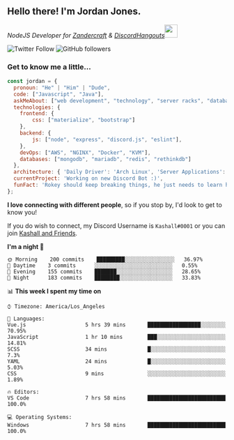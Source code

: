 <h2> Hello there! I'm Jordan Jones.</h2>
<p><em>NodeJS Developer for <a href="https://github.com/Zandercraft">Zandercraft</a> & <a href="https://github.com/DiscordHangouts">DiscordHangouts</a><img src="https://media.giphy.com/media/WUlplcMpOCEmTGBtBW/giphy.gif" width="30"></em></p>

![Twitter Follow](https://img.shields.io/twitter/follow/kashalls?label=Follow)
![GitHub followers](https://img.shields.io/github/followers/kashalls?label=Follow&style=social)

### Get to know me a little...

```javascript
const jordan = {
  pronoun: "He" | "Him" | "Dude",
  code: ["Javascript", "Java"],
  askMeAbout: ["web development", "technology", "server racks", "databases"],
  technologies: {
    frontend: {
        css: ["materialize", "bootstrap"]
    },
    backend: {
        js: ["node", "express", "discord.js", "eslint"],
    },
    devOps: ["AWS", "NGINX", "Docker", "KVM"],
    databases: ["mongodb", "mariadb", "redis", "rethinkdb"]
  },
  architecture: { 'Daily Driver': 'Arch Linux', 'Server Applications': 'Ubuntu Focal' },
  currentProject: 'Working on new Discord Bot :)',
  funFact: 'Rokey should keep breaking things, he just needs to learn how to fix them.'
};
```

<b>I love connecting with different people</b>, so if you stop by, I'd look to get to know you!

If you do wish to connect, my Discord Username is `Kashall#0001` or you can join <a href="https://discord.gg/Xv7WKN">Kashall and Friends</a>.

<!--START_SECTION:waka-->
**I'm a night 🦉** 

```text
🌞 Morning    200 commits    █████████░░░░░░░░░░░░░░░░   36.97% 
🌆 Daytime    3 commits      ░░░░░░░░░░░░░░░░░░░░░░░░░   0.55% 
🌃 Evening    155 commits    ███████░░░░░░░░░░░░░░░░░░   28.65% 
🌙 Night      183 commits    ████████░░░░░░░░░░░░░░░░░   33.83%

```


📊 **This week I spent my time on** 

```text
⌚︎ Timezone: America/Los_Angeles

💬 Languages: 
Vue.js                   5 hrs 39 mins       █████████████████░░░░░░░░   70.95% 
JavaScript               1 hr 10 mins        ███░░░░░░░░░░░░░░░░░░░░░░   14.81% 
SCSS                     34 mins             █░░░░░░░░░░░░░░░░░░░░░░░░   7.3% 
YAML                     24 mins             █░░░░░░░░░░░░░░░░░░░░░░░░   5.03% 
CSS                      9 mins              ░░░░░░░░░░░░░░░░░░░░░░░░░   1.89%

🔥 Editors: 
VS Code                  7 hrs 58 mins       █████████████████████████   100.0%

💻 Operating Systems: 
Windows                  7 hrs 58 mins       █████████████████████████   100.0%

```


<!--END_SECTION:waka-->

